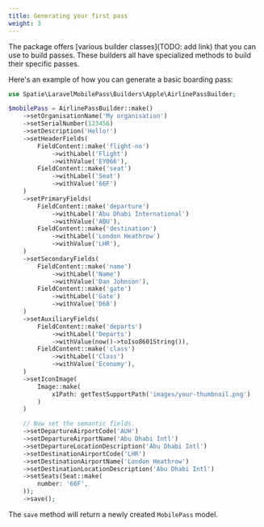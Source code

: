 ```yaml
---
title: Generating your first pass
weight: 3
---
```


The package offers [various builder classes](TODO: add link) that you can use to build passes.  These builders all have specialized methods to build their specific passes.

Here's an example of how you can generate a basic boarding pass:

```php
use Spatie\LaravelMobilePass\Builders\Apple\AirlinePassBuilder;

$mobilePass = AirlinePassBuilder::make()
    ->setOrganisationName('My organisation')
    ->setSerialNumber(123456)
    ->setDescription('Hello!')
    ->setHeaderFields(
        FieldContent::make('flight-no')
            ->withLabel('Flight')
            ->withValue('EY066'),
        FieldContent::make('seat')
            ->withLabel('Seat')
            ->withValue('66F')
    )
    ->setPrimaryFields(
        FieldContent::make('departure')
            ->withLabel('Abu Dhabi International')
            ->withValue('ABU'),
        FieldContent::make('destination')
            ->withLabel('London Heathrow')
            ->withValue('LHR'),
    )
    ->setSecondaryFields(
        FieldContent::make('name')
            ->withLabel('Name')
            ->withValue('Dan Johnson'),
        FieldContent::make('gate')
            ->withLabel('Gate')
            ->withValue('D68')
    )
    ->setAuxiliaryFields(
        FieldContent::make('departs')
            ->withLabel('Departs')
            ->withValue(now()->toIso8601String()),
        FieldContent::make('class')
            ->withLabel('Class')
            ->withValue('Economy'),
    )
    ->setIconImage(
        Image::make(
            x1Path: getTestSupportPath('images/your-thumbnail.png')
        )
    )

    // Now set the semantic fields.
    ->setDepartureAirportCode('AUH')
    ->setDepartureAirportName('Abu Dhabi Intl')
    ->setDepartureLocationDescription('Abu Dhabi Intl')
    ->setDestinationAirportCode('LHR')
    ->setDestinationAirportName('London Heathrow')
    ->setDestinationLocationDescription('Abu Dhabi Intl')
    ->setSeats(Seat::make(
        number: '66F',
    ));
    ->save();
```

The `save` method will return a newly created `MobilePass` model.

